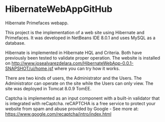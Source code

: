 HibernateWebAppGitHub
===========

Hibernate Primefaces webapp.

This project is the implementation of a web site using Hibernate and Primefaces. It was developed in NetBeans IDE 8.0.1
and uses MySQL as a database.

Hibernate is implemented in Hibernate HQL and Criteria. Both have previously been tested to validate proper operation.
The website is installed on http://www.josealvarezdelara.com/HibernateWebApp-0.0.1-SNAPSHOT/ui/home.jsf where you can
try how it works.

There are two kinds of users, the Administrator and the Users. The Administrator can operate on the site while the
Users can only view. The site was deployed in Tomcat 8.0.9 TomEE.

Captcha is implemented as an input component with a built-in validator that is integrated with reCaptcha. reCAPTCHA is a free service to protect your website from spam and abuse provided by Google - See more at: https://www.google.com/recaptcha/intro/index.html
